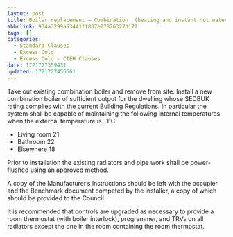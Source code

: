 ```yaml
---
layout: post
title: Boiler replacement – Combination  (heating and instant hot water)
abbrlink: 934a3299a53441ff837e27826327d172
tags: []
categories:
  - Standard Clauses
  - Excess Cold
  - Excess Cold - CIEH Clauses
date: 1721727359431
updated: 1721727456661
---
```


Take out existing combination boiler and remove from site. Install a new combination boiler of sufficient output for the dwelling whose SEDBUK rating complies with the current Building Regulations. In particular the system shall be capable of maintaining the following internal temperatures when the external temperature is –1˚C:

- Living room 21
- Bathroom 22
- Elsewhere 18

Prior to installation the existing radiators and pipe work shall be power-flushed using an approved method.

A copy of the Manufacturer’s instructions should be left with the occupier and the Benchmark document competed by the installer, a copy of which should be provided to the Council.

It is recommended that controls are upgraded as necessary to provide a room thermostat (with boiler interlock), programmer, and TRVs on all radiators except the one in the room containing the room thermostat.
